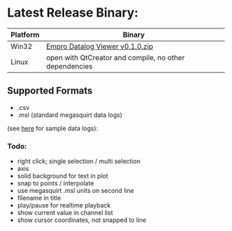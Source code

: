 # Latest Release Binary:

| Platform | Binary |
|---|---|
| Win32 | [Empro Datalog Viewer v0.1.0.zip](https://github.com/cyferc/Empro-Datalog-Viewer/tree/master/Release/Win32/EmproDatalogViewer_0.0.1.zip) |
| Linux | open with QtCreator and compile, no other dependencies |

## Supported Formats
- .csv
- .msl (standard megasquirt data logs)

(see [here](https://github.com/cyferc/Empro-Datalog-Viewer/tree/master/SampleDatalogs) for sample data logs):

### Todo:
- right click; single selection / multi selection
- axis
- solid background for text in plot
- snap to points / interpolate
- use megasquirt .msl units on second line
- filename in title
- play/pause for realtime playback
- show current value in channel list
- show cursor coordinates, not snapped to line
